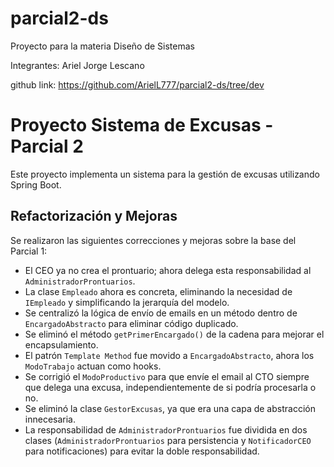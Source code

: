 # parcial2-ds
Proyecto para la materia Diseño de Sistemas

Integrantes: Ariel Jorge Lescano

github link: https://github.com/ArielL777/parcial2-ds/tree/dev

# Proyecto Sistema de Excusas - Parcial 2

Este proyecto implementa un sistema para la gestión de excusas utilizando Spring Boot.

## Refactorización y Mejoras

Se realizaron las siguientes correcciones y mejoras sobre la base del Parcial 1:

* El CEO ya no crea el prontuario; ahora delega esta responsabilidad al `AdministradorProntuarios`.
* La clase `Empleado` ahora es concreta, eliminando la necesidad de `IEmpleado` y simplificando la jerarquía del modelo.
* Se centralizó la lógica de envío de emails en un método dentro de `EncargadoAbstracto` para eliminar código duplicado.
* Se eliminó el método `getPrimerEncargado()` de la cadena para mejorar el encapsulamiento.
* El patrón `Template Method` fue movido a `EncargadoAbstracto`, ahora los `ModoTrabajo` actuan como hooks.
* Se corrigió el `ModoProductivo` para que envíe el email al CTO siempre que delega una excusa, independientemente de si podría procesarla o no.
* Se eliminó la clase `GestorExcusas`, ya que era una capa de abstracción innecesaria.
* La responsabilidad de `AdministradorProntuarios` fue dividida en dos clases (`AdministradorProntuarios` para persistencia y `NotificadorCEO` para notificaciones) para evitar la doble responsabilidad.